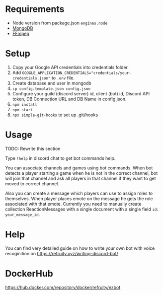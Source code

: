 # Requirements

* Node version from package.json `engines.node`
* [MongoDB](https://docs.mongodb.com/manual/installation/#mongodb-community-edition-installation-tutorials)
* [FFmpeg](https://www.johnvansickle.com/ffmpeg/)

# Setup

1. Copy your Google API credentials into credentials folder.
2. Add `GOOGLE_APPLICATION_CREDENTIALS="credentials/your-credentials.json"` to `.env` file.
3. Create database and user in mongodb
4. `cp config.template.json config.json`
5. Configure your guild (discord server) id, client (bot) id, Discord API token, DB Connection URL and DB Name in config.json.
6. `npm install`
7. `npm start`
8. `npx simple-git-hooks` to set up .git/hooks

# Usage

TODO: Rewrite this section

Type `!help` in discord chat to get bot commands help.

You can associate channels and games using bot commands. When bot detects a player starting a game when he is not in the correct channel, bot will join that channel and ask all players in that channel if they want to get moved to correct channel.

Also you can create a message which players can use to assign roles to themselves. When player places emote on the message he gets the role associated with that emote. Currently you need to manually create collection ReactionMessages with a single document with a single field `id: your_message_id`.

# Help

You can find very detailed guide on how to write your own bot with voice recoginition on https://refruity.xyz/writing-discord-bot/

# DockerHub

https://hub.docker.com/repository/docker/refruity/ezbot
